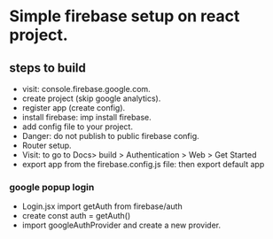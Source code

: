 # Simple firebase setup on react project.

## steps to build

- visit: console.firebase.google.com.
- create project (skip google analytics).
- register app (create config).
- install firebase: imp install firebase.
- add config file to your project.
- Danger: do not publish to public firebase config.
- Router setup.
- Visit: to go to Docs> build > Authentication > Web > Get Started
- export app from the firebase.config.js file: then export default app

### google popup login

- Login.jsx import getAuth from firebase/auth
- create const auth = getAuth()
- import googleAuthProvider and create a new provider.
